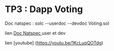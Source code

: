 # TP3 : Dapp Voting

Doc natspec : solc --userdoc --devdoc Voting.sol

lien [Doc Natspec ](https://github.com/benzakin/Alyra-school/blob/main/Developpeur-Ethereum-Template-master/6.%20Dapp/Index.md) user et dev

lien [youtube] (https://youtu.be/1KcLuqQOTdg)


